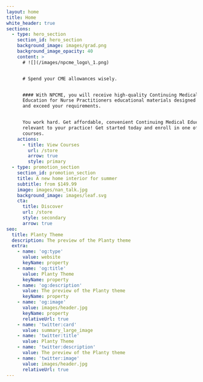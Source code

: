 ```yaml
---
layout: home
title: Home
white_header: true
sections:
  - type: hero_section
    section_id: hero_section
    background_image: images/grad.png
    background_image_opacity: 40
    content: >
      # ![](/images/npcme_logo\_1.png)


      # Spend your CME allowances wisely.


      #### With NPCME, you will receive high-quality Continuing Medical
      Education for Nurse Practitioners educational materials designed to meet
      and exceed your requirements.


      You work hard. Get affordable, convenient Continuing Medical Education
      relevant to your practice! Get started today and enroll in one of our
      courses.
    actions:
      - title: View Courses
        url: /store
        arrow: true
        style: primary
  - type: promotion_section
    section_id: promotion_section
    title: A new home interior for summer
    subtitle: from $149.99
    image: images/nan_talk.jpg
    background_image: images/leaf.svg
    cta:
      title: Discover
      url: /store
      style: secondary
      arrow: true
seo:
  title: Planty Theme
  description: The preview of the Planty theme
  extra:
    - name: 'og:type'
      value: website
      keyName: property
    - name: 'og:title'
      value: Planty Theme
      keyName: property
    - name: 'og:description'
      value: The preview of the Planty theme
      keyName: property
    - name: 'og:image'
      value: images/header.jpg
      keyName: property
      relativeUrl: true
    - name: 'twitter:card'
      value: summary_large_image
    - name: 'twitter:title'
      value: Planty Theme
    - name: 'twitter:description'
      value: The preview of the Planty theme
    - name: 'twitter:image'
      value: images/header.jpg
      relativeUrl: true
---
```

